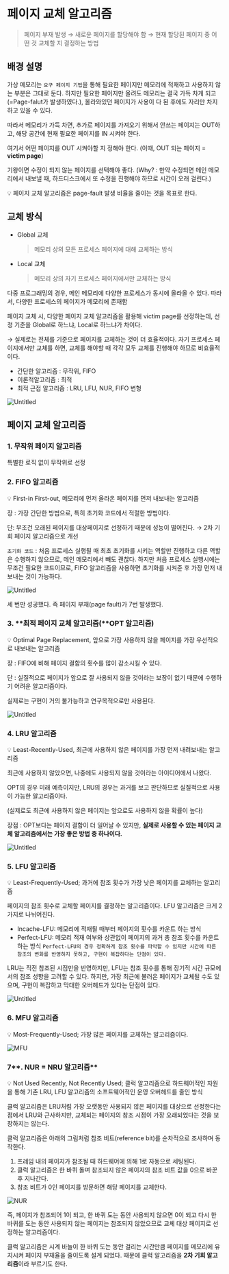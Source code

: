 # 페이지 교체 알고리즘

> 페이지 부재 발생 → 새로운 페이지를 할당해야 함 → 현재 할당된 페이지 중 어떤 것 교체할 지 결정하는 방법
> 

## 배경 설명

가상 메모리는 `요구 페이지 기법`을 통해 필요한 페이지만 메모리에 적재하고 사용하지 않는 부분은 그대로 둔다. 하지만 필요한 페이지만 올려도 메모리는 결국 가득 차게 되고(=Page-falut가 발생하였다.), 올라와있던 페이지가 사용이 다 된 후에도 자리만 차지하고 있을 수 있다.

따라서 메모리가 가득 차면, 추가로 페이지를 가져오기 위해서 안쓰는 페이지는 OUT하고, 해당 공간에 현재 필요한 페이지를 IN 시켜야 한다.

여기서 어떤 페이지를 OUT 시켜야할 지 정해야 한다. (이때, OUT 되는 페이지 = **victim page**)

기왕이면 수정이 되지 않는 페이지를 선택해야 좋다. (Why? : 만약 수정되면 메인 메모리에서 내보낼 때, 하드디스크에서 또 수정을 진행해야 하므로 시간이 오래 걸린다.)

<aside>
💡 페이지 교체 알고리즘은 page-fault 발생 비율을 줄이는 것을 목표로 한다.

</aside>

## 교체 방식

- Global 교체
    
    > 메모리 상의 모든 프로세스 페이지에 대해 교체하는 방식
    > 
- Local 교체
    
    > 메모리 상의 자기 프로세스 페이지에서만 교체하는 방식
    > 

다중 프로그래밍의 경우, 메인 메모리에 다양한 프로세스가 동시에 올라올 수 있다. 따라서, 다양한 프로세스의 페이지가 메모리에 존재함

페이지 교체 시, 다양한 페이지 교체 알고리즘을 활용해 victim page를 선정하는데, 선정 기준을 Global로 하느냐, Local로 하느냐가 차이다.

→ 실제로는 전체를 기준으로 페이지를 교체하는 것이 더 효율적이다. 자기 프로세스 페이지에서만 교체를 하면, 교체를 해야할 때 각각 모두 교체를 진행해야 하므로 비효율적이다.

- 간단한 알고리즘 : 무작위, FIFO
- 이론적알고리즘 : 최적
- 최적 근접 알고리즘 : LRU, LFU, NUR, FIFO 변형

![Untitled](7[4cc1f1acce0/Untitled.png](https://velog.velcdn.com/images/chappi/post/0c6d701f-fe74-4f9b-9e1f-157a0ac266f0/1.png))

## 페이지 교체 알고리즘

### 1. 무작위 페이지 알고리즘

특별한 로직 없이 무작위로 선정

### 2. FIFO 알고리즘

<aside>
💡 First-in First-out, 메모리에 먼저 올라온 페이지를 먼저 내보내는 알고리즘

</aside>

장 : 가장 간단한 방법으로, 특히 초기화 코드에서 적절한 방법이다.

단: 무조건 오래된 페이지를 대상페이지로 선정하기 때문에 성능이 떨어진다. → 2차 기회 페이지 알고리즘으로 개선

`초기화 코드` : 처음 프로세스 실행될 때 최초 초기화를 시키는 역할만 진행하고 다른 역할은 수행하지 않으므로, 메인 메모리에서 빼도 괜찮다. 하지만 처음 프로세스 실행시에는 무조건 필요한 코드이므로, FIFO 알고리즘을 사용하면 초기화를 시켜준 후 가장 먼저 내보내는 것이 가능하다.

![Untitled](https://s3-us-west-2.amazonaws.com/secure.notion-static.com/e3250751-eac2-4466-8fb7-c049faac7454/Untitled.png)

세 번만 성공했다. 즉 페이지 부재(page fault)가 7번 발생했다.

### 3. **최적 페이지 교체 알고리즘(**OPT 알고리즘)

<aside>
💡 Optimal Page Replacement, 앞으로 가장 사용하지 않을 페이지를 가장 우선적으로 내보내는 알고리즘

</aside>

장 : FIFO에 비해 페이지 결함의 횟수를 많이 감소시킬 수 있다.

단 : 실질적으로 페이지가 앞으로 잘 사용되지 않을 것이라는 보장이 없기 때문에 수행하기 어려운 알고리즘이다.

실제로는 구현이 거의 불가능하고 연구목적으로만 사용된다.

![Untitled](https://s3-us-west-2.amazonaws.com/secure.notion-static.com/43c83bda-3219-43aa-8e4c-d76985b50f76/Untitled.png)

### 4. LRU 알고리즘

<aside>
💡 Least-Recently-Used, 최근에 사용하지 않은 페이지를 가장 먼저 내려보내는 알고리즘

</aside>

최근에 사용하지 않았으면, 나중에도 사용되지 않을 것이라는 아이디어에서 나왔다.

OPT의 경우 미래 예측이지만, LRU의 경우는 과거를 보고 판단하므로 실질적으로 사용이 가능한 알고리즘이다.

(실제로도 최근에 사용하지 않은 페이지는 앞으로도 사용하지 않을 확률이 높다)

장점 : OPT보다는 페이지 결함이 더 일어날 수 있지만, **실제로 사용할 수 있는 페이지 교체 알고리즘에서는 가장 좋은 방법 중 하나이다.**

![Untitled](https://s3-us-west-2.amazonaws.com/secure.notion-static.com/4c1a70f0-9d20-410a-9295-6d2a7b74e7d9/Untitled.png)

### 5. LFU 알고리즘

<aside>
💡 Least-Frequently-Used; 과거에 참조 횟수가 가장 낮은 페이지를 교체하는 알고리즘

</aside>

페이지의 참조 횟수로 교체할 페이지를 결정하는 알고리즘이다. LFU 알고리즘은 크게 2가지로 나뉘어진다.

- Incache-LFU: 메모리에 적재될 때부터 페이지의 횟수를 카운트 하는 방식
- Perfect-LFU: 메모리 적재 여부와 상관없이 페이지의 과거 총 참조 횟수를 카운트 하는 방식
`Perfect-LFU의 경우 정확하게 참조 횟수를 파악할 수 있지만 시간에 따른 참조의 변화를 반영하지 못하고, 구현이 복잡하다는 단점이 있다.`

LRU는 직전 참조된 시점만을 반영하지만, LFU는 참조 횟수를 통해 장기적 시간 규모에서의 참조 성향을 고려할 수 있다. 하지만, 가장 최근에 불러온 페이지가 교체될 수도 있으며, 구현이 복잡하고 막대한 오버헤드가 있다는 단점이 있다.

![Untitled](https://s3-us-west-2.amazonaws.com/secure.notion-static.com/0d67ffc0-20ef-4a21-8a12-8ac72b77fbb0/Untitled.png)

### 6. MFU 알고리즘

<aside>
💡 Most-Frequently-Used; 가장 많은 페이지를 교체하는 알고리즘이다.

</aside>

![MFU](https://s3-us-west-2.amazonaws.com/secure.notion-static.com/c0a7bcbf-8f59-402d-b63f-e15fcfc068a2/Untitled.png)

### 7**. NUR = NRU 알고리즘**

<aside>
💡 Not Used Recently, Not Recently Used; 클럭 알고리즘으로 하드웨어적인 자원을 통해 기존 LRU, LFU 알고리즘의 소프트웨어적인 운영 오버헤드를 줄인 방식

</aside>

클럭 알고리즘은 LRU처럼 가장 오랫동안 사용되지 않은 페이지를 대상으로 선정한다는 점에서 LRU와 근사하지만, 교체되는 페이지의 참조 시점이 가장 오래되었다는 것을 보장하지는 않는다.

클럭 알고리즘은 아래의 그림처럼 참조 비트(reference bit)를 순차적으로 조사하며 동작한다.

1. 프레임 내의 페이지가 참조될 때 하드웨어에 의해 1로 자동으로 세팅된다.
2. 클럭 알고리즘은 한 바퀴 돌며 참조되지 않은 페이지의 참조 비트 값을 0으로 바꾼 후 지나간다.
3. 참조 비트가 0인 페이지를 방문하면 해당 페이지를 교체한다.

![NUR](https://velog.velcdn.com/images/subinmun1997/post/22d3b491-987d-40bc-8188-b1df1fd78412/image.png)

즉, 페이지가 참조되어 1이 되고, 한 바퀴 도는 동안 사용되지 않으면 0이 되고 다시 한 바퀴를 도는 동안 사용되지 않는 페이지는 참조되지 않았으므로 교체 대상 페이지로 선정하는 알고리즘이다.

클럭 알고리즘은 시계 바늘이 한 바퀴 도는 동안 걸리는 시간만큼 페이지를 메모리에 유지시켜 페이지 부재율을 줄이도록 설계 되었다. 때문에 클럭 알고리즘을 **2차 기회 알고리즘**이라 부르기도 한다.
